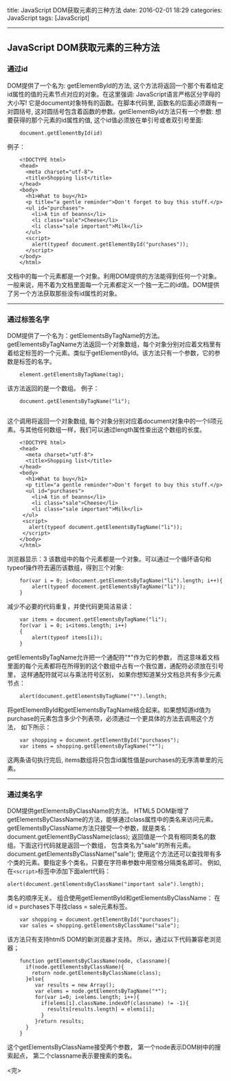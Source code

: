 title: JavaScript DOM获取元素的三种方法
date: 2016-02-01 18:29
categories: JavaScript
tags: [JavaScript]

---

<!--more-->

## JavaScript DOM获取元素的三种方法
### 通过id 
DOM提供了一个名为: getElementById的方法, 这个方法将返回一个那个有着给定id属性的值的元素节点对应的对象。在这里强调: JavaScript语言严格区分字母的大小写!
它是document对象特有的函数。在脚本代码里, 函数名的后面必须跟有一对圆括号, 这对圆括号包含着函数的参数。getElementById方法只有一个参数: 想要获得的那个元素的id属性的值, 这个id值必须放在单引号或者双引号里面:

```
    document.getElementById(id)
```

例子：
```
    <!DOCTYPE html>
    <head>
      <meta charset="utf-8">
      <title>Shopping list</title>
    </head>
    <body>
      <h1>What to buy</h1>
      <p title="a gentle reminder">Don't forget to buy this stuff.</p>
      <ul id="purchases">
        <li>A tin of beanns</li>
        <li class="sale">Cheese</li>
        <li class="sale important">Milk</li>
      </ul>
      <script>
        alert(typeof document.getElementById("purchases"));
      </script>
    </body>
    </html>

```

文档中的每一个元素都是一个对象。利用DOM提供的方法能得到任何一个对象。
一般来说，用不着为文档里面每一个元素都定义一个独一无二的id值。DOM提供了另一个方法获取那些没有id属性的对象。

---

### 通过标签名字
DOM提供了一个名为：getElementsByTagName的方法。
getElementsByTagName方法返回一个对象数组，每个对象分别对应着文档里有着给定标签的一个元素。类似于getElementById。该方法只有一个参数，它的参数是标签的名字。

```
    element.getElementsByTagName(tag);
```
该方法返回的是一个数组。
例子：

```
    document.getElementsByTagName("li");
    
```
    
这个调用将返回一个对象数组, 每个对象分别对应着document对象中的一个li项元素。与其他任何数组一样，我们可以通过length属性查出这个数组的长度。

```
    <!DOCTYPE html>
    <head>
      <meta charset="utf-8">
      <title>Shopping list</title>
    </head>
    <body>
      <h1>What to buy</h1>
      <p title="a gentle reminder">Don't forget to buy this stuff.</p>
      <ul id="purchases">
        <li>A tin of beanns</li>
        <li class="sale">Cheese</li>
        <li class="sale important">Milk</li>
     </ul>
     <script>
       alert(typeof document.getElementsByTagName("li"));
     </script>
    </body>
    </html>

```
浏览器显示：3
该数组中的每个元素都是一个对象。可以通过一个循环语句和typeof操作符去遍历该数组，得到三个对象:

```
    for(var i = 0; i<document.getElementsByTagName("li").length; i++){
        alert(typeof docement.getElementsByTagName("li"));
    }
```

减少不必要的代码重复，并使代码更简洁易读：

```
    var items = document.getElementsByTagName("li");
    for(var i = 0; i<items.length; i++)
    {
        alert(typeof items[i]);
    }
```

getElementsByTagName允许把一个通配符"*"作为它的参数， 而这意味着文档里面的每个元素都将在所得到的这个数组中占有一个我位置，通配符必须放在引号里， 这样通配符就可以与乘法符号区别， 如果你想知道某分文档总共有多少元素节点：

```
    alert(document.getElementsByTagName("*").length;
```

将getElementById和getElementsByTagName结合起来。如果想知道id值为purchase的元素包含多少个列表项，必须通过一个更具体的方法去调用这个方法， 如下所示：

```
    var shopping = document.getElementById("purchases");
    var items = shopping.getElementsByTagName("*");
```

这两条语句执行完后, items数组将只包含id属性值是purchases的无序清单里的元素。

---

### 通过类名字
DOM提供getElementsByClassName的方法。
HTML5 DOM新增了getElementsByClassName的方法，能够通过class属性中的类名来访问元素。
getElementsByClassName方法只接受一个参数，就是类名：
document.getElementByClassName(class);
返回值是一个具有相同类名的数组。下面这行代码就是返回一个数组， 包含类名为"sale"的所有元素。
document.getElementsByClassName("sale");
使用这个方法还可以查找带有多个类的元素。要指定多个类名，只要在字符串参数中用空格分隔类名即可。
例如, 在`<script>`标签中添加下面alert代码：

```
alert(document.getElementsByClassName("important sale").length);
```

类名的顺序无关。
组合使用getElementById和getElementsByClassName：
在id = purchases下寻找class = sale元素标签。

```
    var shopping = document.getElementById("purchases");
    var sales = shopping.getElementsByClassName("sale");
```

该方法只有支持html5 DOM的新浏览器才支持。
所以，通过以下代码兼容老浏览器；

```
    function getElementsByClassName(node, classname){
      if(node.getElementsByClassName){
        return node.getElementsByClassName(class);
      }else{
         var results = new Array();
         var elems = node.getElementsByTagName("*");
         for(var i=0; i<elems.length; i++){
           if(elems[i].className.indexOf(classname) != -1){
             results[results.length] = elems[i];
           }
         }return results;
      }
    }
```

这个getElementsByClassName接受两个参数， 第一个node表示DOM树中的搜索起点， 第二个classname表示要搜索的类名。

<完>


